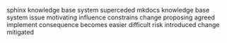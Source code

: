 sphinx knowledge base system superceded mkdocs knowledge base system issue motivating influence constrains change proposing agreed implement consequence becomes easier difficult risk introduced change mitigated